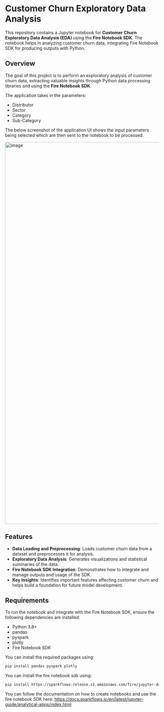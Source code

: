 # Customer Churn Exploratory Data Analysis

This repository contains a Jupyter notebook for **Customer Churn Exploratory Data Analysis (EDA)** using the **Fire Notebook SDK**. The notebook helps in analyzing customer churn data, integrating Fire Notebook SDK for producing outputs with Python.

## Overview

The goal of this project is to perform an exploratory analysis of customer churn data, extracting valuable insights through Python data processing libraries and using the **Fire Notebook SDK**.

The application takes in the parameters:
- Distributor
- Sector
- Category
- Sub-Category

The below screenshot of the application UI shows the input parameters being selected which are then sent to the notebook to be processed.

<img width="1246" alt="image" src="https://github.com/user-attachments/assets/84c25996-a00a-4495-8c24-4ea360a0f1f4">


## Features

- **Data Loading and Preprocessing**: Loads customer churn data from a dataset and preprocesses it for analysis.
- **Exploratory Data Analysis**: Generates visualizations and statistical summaries of the data.
- **Fire Notebook SDK Integration**: Demonstrates how to integrate and manage outputs and usage of the SDK.
- **Key Insights**: Identifies important features affecting customer churn and helps build a foundation for future model development.

## Requirements

To run the notebook and integrate with the Fire Notebook SDK, ensure the following dependencies are installed:

- Python 3.8+
- pandas
- pyspark
- plotly
- Fire Notebook SDK

You can install the required packages using:

```bash
pip install pandas pyspark plotly
```
You can install the fire notebook sdk using:
```bash
pip install https://sparkflows-release.s3.amazonaws.com/fire/jupyter-docker/firenotebookwheel/fire_notebook-3.1.0-py3-none-any.whl
```

You can follow the documentation on how to create notebooks and use the fire notebook SDK here: 
https://docs.sparkflows.io/en/latest/jupyter-guide/analytical-apps/index.html
